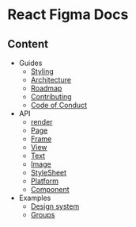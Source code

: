 # React Figma Docs

## Content

* Guides
  + [Styling](./docs/styling.md)
  + [Architecture](./docs/architecture.md)
  + [Roadmap](./docs/roadmap.md)
  + [Contributing](./contributing.md)
  + [Code of Conduct](./CODE_OF_CONDUCT.md)
* API
  + [render](./src/render.md)
  + [Page](./src/components/page/Page.md)
  + [Frame](./src/components/frame/Frame.md)
  + [View](./src/components/view/View.md)
  + [Text](./src/components/text/Text.md)
  + [Image](./src/components/Image/Image.md)
  + [StyleSheet](./src/helpers/StyleSheet.md)
  + [Platform](./src/helpers/Platform.md)
  + [Component](./src/components/component/Component.md)  
* Examples
  + [Design system](./examples/design-system/README.md)
  + [Groups](./examples/groups/README.md)
